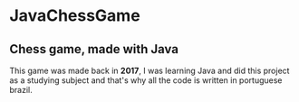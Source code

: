 # JavaChessGame
## Chess game, made with Java
This game was made back in **2017**, I was learning Java and did this project as a studying subject and that's why all the code is written in portuguese brazil. <break>
